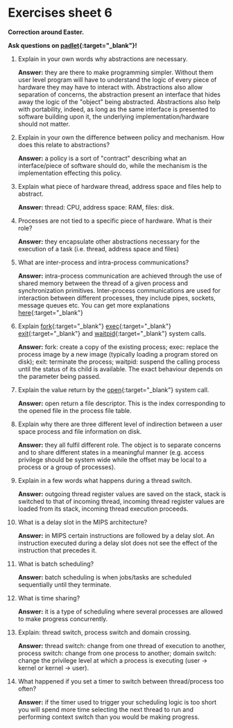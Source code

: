# Exercises sheet 6

**Correction around Easter.**

**Ask questions on [padlet](https://uob.padlet.org/sanjayrawat/2yrm4w4fh1osjzgt){:target="_blank"}!**

1. Explain in your own words why abstractions are necessary.

    **Answer:** they are there to make programming simpler. Without them user level program will have to understand the logic of every piece of hardware they may have to interact with. Abstractions also allow separation of concerns, the abstraction present an interface that hides away the logic of the "object" being abstracted. Abstractions also help with portability, indeed, as long as the same interface is presented to software building upon it, the underlying implementation/hardware should not matter.

2. Explain in your own the difference between policy and mechanism. How does this relate to abstractions?

    **Answer:** a policy is a sort of "contract" describing what an interface/piece of software should do, while the mechanism is the implementation effecting this policy.
3. Explain what piece of hardware thread, address space and files help to abstract.

    **Answer:** thread: CPU, address space: RAM, files: disk.
4. Processes are not tied to a specific piece of hardware. What is their role?

    **Answer:** they encapsulate other abstractions necessary for the execution of a task (i.e. thread, address space and files)
5. What are inter-process and intra-process communications?

    **Answer:** intra-process communication are achieved through the use of shared memory between the thread of a given process and synchronization primitives. Inter-process communications are used for interaction between different processes, they include pipes, sockets, message queues etc. You can get more explanations [here](https://tldp.org/LDP/tlk/ipc/ipc.html){:target="_blank"}
6. Explain [fork](https://man7.org/linux/man-pages/man2/fork.2.html){:target="_blank"} [exec](https://man7.org/linux/man-pages/man3/exec.3.html){:target="_blank"} [exit](https://man7.org/linux/man-pages/man3/exit.3.html){:target="_blank"} and [waitpid](https://man7.org/linux/man-pages/man2/waitid.2.html){:target="_blank"} system calls.

    **Answer:** fork: create a copy of the existing process; exec: replace the process image by a new image (typically loading a program stored on disk); exit: terminate the process; waitpid: suspend the calling process until the status of its child is available. The exact behaviour depends on the parameter being passed.
7. Explain the value return by the [open](https://man7.org/linux/man-pages/man2/open.2.html){:target="_blank"} system call.

    **Answer:** open return a file descriptor. This is the index corresponding to the opened file  in the process file table.
8. Explain why there are three different level of indirection between a user space process and file information on disk.

    **Answer:** they all fulfil different role. The object is to separate concerns and to share different states in a meaningful manner (e.g. access privilege should be system wide while the offset may be local to a process or a group of processes).
9. Explain in a few words what happens during a thread switch.

    **Answer:** outgoing thread register values are saved on the stack, stack is switched to that of incoming thread, incoming thread register values are loaded from its stack, incoming thread execution proceeds.
10. What is a delay slot in the MIPS architecture?

    **Answer:** in MIPS certain instructions are followed by a delay slot. An instruction executed during a delay slot does not see the effect of the instruction that precedes it.
11. What is batch scheduling?

    **Answer:** batch scheduling is when jobs/tasks are scheduled sequentially until they terminate.
12. What is time sharing?

    **Answer:** it is a type of scheduling where several processes are allowed to make progress concurrently.
13. Explain: thread switch, process switch and domain crossing.

    **Answer:** thread switch: change from one thread of execution to another, process switch: change from one process to another; domain switch: change the privilege level at which a process is executing (user -> kernel or kernel -> user).
14. What happened if you set a timer to switch between thread/process too often?

    **Answer:** if the timer used to trigger your scheduling logic is too short you will spend more time selecting the next thread to run and performing context switch than you would be making progress.

